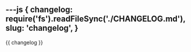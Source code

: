 ---js
{
	changelog: require('fs').readFileSync('./CHANGELOG.md'),
	slug: 'changelog',
}
---
{{ changelog }}
